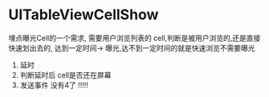 # UITableViewCellShow
埋点曝光Cell的一个需求, 需要用户浏览列表的 cell,判断是被用户浏览的,还是直接快速划出去的, 达到一定时间-> 曝光,达不到一定时间的就是快速浏览不需要曝光

1. 延时
2. 判断延时后 cell是否还在屏幕
3. 发送事件 
没有4了 !!!!! 
